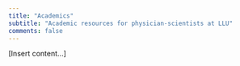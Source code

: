 ```yaml
---
title: "Academics"
subtitle: "Academic resources for physician-scientists at LLU"
comments: false
---
```


[Insert content...]

